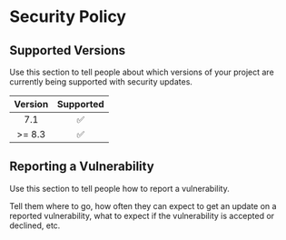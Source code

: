 # Security Policy

## Supported Versions

Use this section to tell people about which versions of your project are
currently being supported with security updates.

| Version | Supported          |
| :--: | :--: |
|  7.1  | :white_check_mark: |
| >= 8.3 | :white_check_mark: |

## Reporting a Vulnerability

Use this section to tell people how to report a vulnerability.

Tell them where to go, how often they can expect to get an update on a
reported vulnerability, what to expect if the vulnerability is accepted or
declined, etc.

